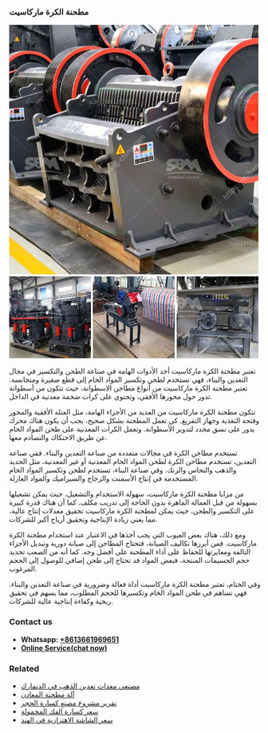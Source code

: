 <h3>مطحنة الكرة ماركاسيت</h3><img src='1701854060.jpg' alt=''><p>تعتبر مطحنة الكرة ماركاسيت أحد الأدوات الهامة في صناعة الطحن والتكسير في مجال التعدين والبناء، فهي تستخدم لطحن وتكسير المواد الخام إلى قطع صغيرة ومتجانسة. تعتبر مطحنة الكرة ماركاسيت من أنواع مطاحن الاسطوانة، حيث تتكون من أسطوانة تدور حول محورها الأفقي، وتحتوي على كرات ضخمة معدنية في الداخل.</p><p>تتكون مطحنة الكرة ماركاسيت من العديد من الأجزاء الهامة، مثل العتلة الأفقية والمحور وفتحة التغذية وجهاز التفريغ. كي تعمل المطحنة بشكل صحيح، يجب أن يكون هناك محرك يدور على نسق محدد لتدوير الأسطوانة. وتعمل الكرات المعدنية على طحن المواد الخام عن طريق الاحتكاك والتصادم معها.</p><p>تستخدم مطاحن الكرة في مجالات متعددة من صناعة التعدين والبناء. ففي صناعة التعدين، تستخدم مطاحن الكرة لطحن المواد الخام المعدنية أو غير المعدنية، مثل الحديد والذهب والنحاس والزنك. وفي صناعة البناء، تستخدم لطحن وتكسير المواد الخام المستخدمة في إنتاج الأسمنت والزجاج والسيراميك والمواد العازلة.</p><p>من مزايا مطحنة الكرة ماركاسيت، سهولة الاستخدام والتشغيل، حيث يمكن تشغيلها بسهولة من قبل العمالة الماهرة بدون الحاجة إلى تدريب مكلف. كما أن هناك قدرة كبيرة على التكسير والطحن، حيث يمكن لمطحنة الكرة ماركاسيت تحقيق معدلات إنتاج عالية، مما يعني زيادة الإنتاجية وتحقيق أرباح أكبر للشركات.</p><p>ومع ذلك، هناك بعض العيوب التي يجب أخذها في الاعتبار عند استخدام مطحنة الكرة ماركاسيت. فمن أبرزها تكاليف الصيانة، فتحتاج المطاحن إلى صيانة دورية وتبديل الأجزاء التالفة ومعايرتها للحفاظ على أداء المطحنة على أفضل وجه. كما أنه من الصعب تحديد حجم الجسيمات المنتجة، فبعض المواد قد تحتاج إلى طحن إضافي للوصول إلى الحجم المرغوب.</p><p>وفي الختام، تعتبر مطحنة الكرة ماركاسيت أداة فعالة وضرورية في صناعة التعدين والبناء. فهي تساهم في طحن المواد الخام وتكسيرها للحجم المطلوب، مما يسهم في تحقيق ربحية وكفاءة إنتاجية عالية للشركات.</p><h3>Contact us</h3><ul><li><strong>Whatsapp:&nbsp;<a href="https://wa.me/8613661969651">+8613661969651</a></strong></li><li><a href="https://swt.shibang-china.com/?git&amp;zhl&amp;مطحنة الكرة ماركاسيت"><strong>Online Service(chat now)</strong></a></li></ul><h3>Related</h3><ul><li><a href='مصنعي معدات تعدين الذهب في الدنمارك.md'>مصنعي معدات تعدين الذهب في الدنمارك</a></li><li><a href='آلة مطحنة المعادن.md'>آلة مطحنة المعادن</a></li><li><a href='تقرير مشروع مصنع كسارة الحجر.md'>تقرير مشروع مصنع كسارة الحجر</a></li><li><a href='سعر كسارة الفك المحمولة.md'>سعر كسارة الفك المحمولة</a></li><li><a href='سعر الشاشة الاهتزازية في الهند.md'>سعر الشاشة الاهتزازية في الهند</a></li></ul>